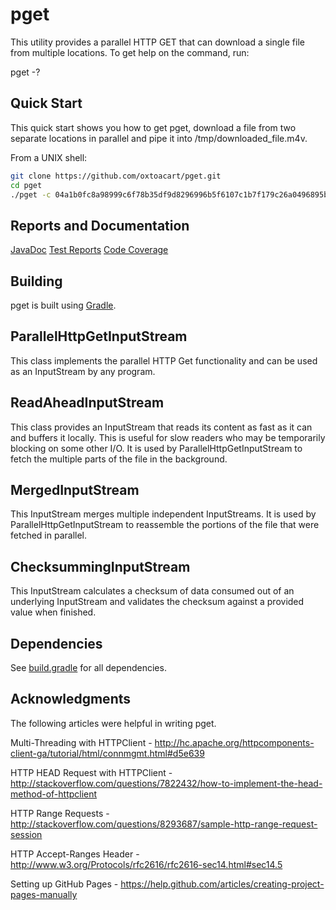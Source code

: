 pget
====

This utility provides a parallel HTTP GET that can download a single file from multiple locations.  To get help on the command, run:

pget -?

## Quick Start

This quick start shows you how to get pget, download a file from two separate locations in parallel and pipe it into /tmp/downloaded_file.m4v.

From a UNIX shell:

```bash
git clone https://github.com/oxtoacart/pget.git
cd pget
./pget -c 04a1b0fc8a98999c6f78b35df9d8296996b5f6107c1b7f179c26a0496895b03f "https://lantern.s3.amazonaws.com/lantern-video-broadband.m4v" "https://dl.dropboxusercontent.com/s/rxnpmdrs2jms193/lantern-video-broadband.m4v" > /tmp/downloaded_file.m4v
```

## Reports and Documentation

[JavaDoc](http://oxtoacart.github.io/pget/javadoc/index.html)
[Test Reports](http://oxtoacart.github.io/pget/tests/index.html)
[Code Coverage](http://oxtoacart.github.io/pget/jacoco/test/html/index.html)

## Building

pget is built using <a href="http://www.gradle.org/">Gradle</a>.

## ParallelHttpGetInputStream

This class implements the parallel HTTP Get functionality and can be used as an InputStream by any program.

## ReadAheadInputStream

This class provides an InputStream that reads its content as fast as it can and buffers it locally.  This is useful for slow readers who may be temporarily blocking on some other I/O.  It is used by ParallelHttpGetInputStream to fetch the multiple parts of the file in the background.

## MergedInputStream

This InputStream merges multiple independent InputStreams.  It is used by ParallelHttpGetInputStream to reassemble the portions of the file that were fetched in parallel.

## ChecksummingInputStream

This InputStream calculates a checksum of data consumed out of an underlying InputStream and validates the checksum against a provided value when finished.

## Dependencies

See <a href="build.gradle">build.gradle</a> for all dependencies.

## Acknowledgments
The following articles were helpful in writing pget.

Multi-Threading with HTTPClient - http://hc.apache.org/httpcomponents-client-ga/tutorial/html/connmgmt.html#d5e639

HTTP HEAD Request with HTTPClient - http://stackoverflow.com/questions/7822432/how-to-implement-the-head-method-of-httpclient

HTTP Range Requests - http://stackoverflow.com/questions/8293687/sample-http-range-request-session

HTTP Accept-Ranges Header - http://www.w3.org/Protocols/rfc2616/rfc2616-sec14.html#sec14.5

Setting up GitHub Pages - https://help.github.com/articles/creating-project-pages-manually